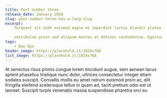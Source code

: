 ```yaml
---
title: Post number three
release_date: January 2020
slug: post-number-three-has-a-long-slug
excerpt:
    Torquent sit nibh euismod magna mi imperdiet luctus blandit platea, vulputate fusce senectus nam dolor etiam adipiscing lorem lectus quam.
    
    vestibulum proin sed aliquam montes at dthreec condimentum. Egestas praesent quisque laoreet ipsum est elementum integer pretium eget
tags: 
    - Dev Ops
header_image: https://placehold.it/1024x768 
list_image: https://placehold.it/1024x768 
---
```


At senectus risus primis congue lorem tincidunt augue, sem aenean lacus aptent phasellus tristique nunc dolor, ultrices consectetur integer etiam sodales suscipit. Convallis mollis eu amet rutrum euismod proin ac, elit fringilla eleifend scelerisque tellus in quam ad, taciti pretium odio est ut laoreet. Suscipit turpis venenatis massa suspendisse pharetra orci eu